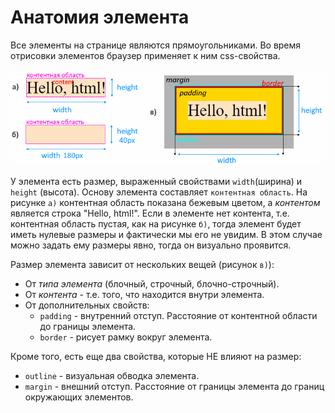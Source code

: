 # Анатомия элемента

Все элементы на странице являются прямоугольниками. Во время отрисовки элементов браузер применяет к ним css-свойства.

<img src="img/element-anatomy.png" alt="element-anatomy" style="zoom:80%;" />

У элемента есть размер, выраженный свойствами `width`(ширина) и `height` (высота). Основу элемента составляет `контентная область`. На рисунке `а)` контентная область показана бежевым цветом, а *контентом* является строка "Hello, html!". Если в элементе нет контента, т.е. контентная область пустая, как на рисунке `б)`, тогда элемент будет иметь нулевые размеры и фактически мы его не увидим. В этом случае можно задать ему размеры явно, тогда он визуально проявится.

Размер элемента зависит от нескольких вещей (рисунок `в)`):

* От *типа элемента* (блочный, строчный, блочно-строчный).
* От *контента* - т.е. того, что находится внутри элемента.
* От дополнительных свойств:
  * `padding` - внутренний отступ. Расстояние от контентной области до границы элемента.
  * `border` - рисует рамку вокруг элемента.

Кроме того, есть еще два свойства, которые НЕ влияют на размер:

* `outline` - визуальная обводка элемента.
* `margin` - внешний отступ. Расстояние от границы элемента до границ окружающих элементов.